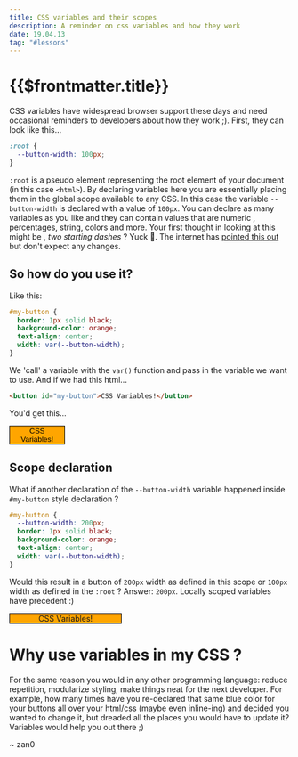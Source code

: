 ```yaml
---
title: CSS variables and their scopes
description: A reminder on css variables and how they work
date: 19.04.13
tag: "#lessons"
---
```


# {{$frontmatter.title}}

<Badge :text="$frontmatter.date" />
<Badge :text="$frontmatter.tag" />

CSS variables have widespread browser support these days and need occasional reminders to developers about how they work ;). First, they can look like this...

```css
:root {
  --button-width: 100px;
}
```

`:root` is a pseudo element representing the root element of your document (in this case `<html>`). By declaring variables here you are essentially placing them in the global scope available to any CSS. In this case the variable `--button-width` is declared with a value of `100px`. You can declare as many variables as you like and they can contain values that are numeric , percentages, string, colors and more. Your first thought in looking at this might be , _two starting dashes_ ? Yuck 🤢. The internet has [pointed this out](https://softwareengineering.stackexchange.com/questions/311794/what-is-the-reason-that-css-variables-are-defined-using-two-hyphen-characters) but don't expect any changes.

## So how do you use it?

Like this:

```css
#my-button {
  border: 1px solid black;
  background-color: orange;
  text-align: center;
  width: var(--button-width);
}
```

We 'call' a variable with the `var()` function and pass in the variable we want to use. And if we had this html...

```html
<button id="my-button">CSS Variables!</button>
```

You'd get this...

<style>
:root{
    --button-width:100px;
}

#my-button1{
    border:1px solid black;
    background-color: orange;
    width: var(--button-width);
    text-align:center;
}
</style>

<button id="my-button1">CSS Variables!</button>

## Scope declaration

What if another declaration of the `--button-width` variable happened inside `#my-button` style declaration ?

```css
#my-button {
  --button-width: 200px;
  border: 1px solid black;
  background-color: orange;
  text-align: center;
  width: var(--button-width);
}
```

Would this result in a button of `200px` width as defined in this scope or `100px` width as defined in the `:root` ? Answer: `200px`. Locally scoped variables have precedent :)

<style>
#my-button2{
    --button-width: 200px;
    border:1px solid black;
    background-color: orange;
    text-align:center;
    width: var(--button-width);
}
</style>
<div id="my-button2">CSS Variables!</div>

# Why use variables in my CSS ?

For the same reason you would in any other programming language: reduce repetition, modularize styling, make things neat for the next developer. For example, how many times have you re-declared that same blue color for your buttons all over your html/css (maybe even inline-ing) and decided you wanted to change it, but dreaded all the places you would have to update it? Variables would help you out there ;)

~ zan0
